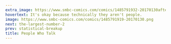 ```yaml
---
extra_image: https://www.smbc-comics.com/comics/1485791932-20170130after (1).png
hovertext: It's okay because technically they aren't people.
image: https://www.smbc-comics.com/comics/1485791919-20170130.png
next: the-largest-number-2
prev: statistical-breakup
title: People Who Talk
---
```

